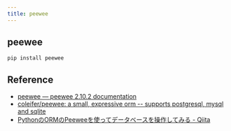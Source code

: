 ```yaml
---
title: peewee
---
```


## peewee
```
pip install peewee
```


## Reference
* [peewee — peewee 2.10.2 documentation](http://docs.peewee-orm.com/en/latest/)
* [coleifer/peewee: a small, expressive orm -- supports postgresql, mysql and sqlite](https://github.com/coleifer/peewee)
* [PythonのORMのPeeweeを使ってデータベースを操作してみる - Qiita](https://qiita.com/mima_ita/items/9d4e1d0afac1865acdbb)
